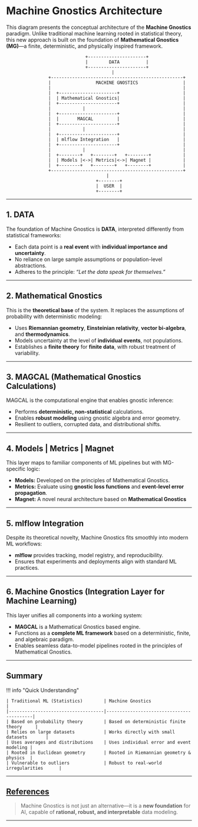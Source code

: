 # Machine Gnostics Architecture

This diagram presents the conceptual architecture of the **Machine Gnostics** paradigm. Unlike traditional machine learning rooted in statistical theory, this new approach is built on the foundation of **Mathematical Gnostics (MG)**—a finite, deterministic, and physically inspired framework.

```
                              +----------------------+
                              |        DATA          |
                              +----------------------+
                                        |
                +--------------------------------------------------+
                |                 MACHINE GNOSTICS                 |
                |                                                  |
                |  +----------------------+                        |
                |  | Mathematical Gnostics|                        |
                |  +----------------------+                        |
                |            |                                     |
                |  +----------------------+                        |
                |  |       MAGCAL         |                        |
                |  +----------------------+                        |
                |            |                                     |
                |  +----------------------+                        |
                |  | mlflow Integration   |                        |
                |  +----------------------+                        |
                |            |                                     |
                |  +--------+   +--------+   +--------+            |
                |  | Models |<->| Metrics|<->| Magnet |            |
                |  +--------+   +--------+   +--------+            |
                +--------------------------------------------------+
                                      |
                                  +--------+
                                  |  USER  |
                                  +--------+
```

---

## 1. DATA

The foundation of Machine Gnostics is **DATA**, interpreted differently from statistical frameworks:

- Each data point is a **real event** with **individual importance and uncertainty**.
- No reliance on large sample assumptions or population-level abstractions.
- Adheres to the principle: _“Let the data speak for themselves.”_

---

## 2. Mathematical Gnostics

This is the **theoretical base** of the system. It replaces the assumptions of probability with deterministic modeling:

- Uses **Riemannian geometry**, **Einsteinian relativity**, **vector bi-algebra**, and **thermodynamics**.
- Models uncertainty at the level of **individual events**, not populations.
- Establishes a **finite theory** for **finite data**, with robust treatment of variability.

---

## 3. MAGCAL (Mathematical Gnostics Calculations)

MAGCAL is the computational engine that enables gnostic inference:

- Performs **deterministic, non-statistical** calculations.
- Enables **robust modeling** using gnostic algebra and error geometry.
- Resilient to outliers, corrupted data, and distributional shifts.

---

## 4. Models | Metrics | Magnet

This layer maps to familiar components of ML pipelines but with MG-specific logic:

- **Models:** Developed on the principles of Mathematical Gnostics.
- **Metrics:** Evaluate using **gnostic loss functions** and **event-level error propagation**.
- **Magnet:** A novel neural architecture based on **Mathematical Gnostics**

---

## 5. mlflow Integration

Despite its theoretical novelty, Machine Gnostics fits smoothly into modern ML workflows:

- **mlflow** provides tracking, model registry, and reproducibility.
- Ensures that experiments and deployments align with standard ML practices.

---

## 6. Machine Gnostics (Integration Layer for Machine Learning)

This layer unifies all components into a working system:

- **MAGCAL** is a Mathematical Gnostics based engine.
- Functions as a **complete ML framework** based on a deterministic, finite, and algebraic paradigm.
- Enables seamless data-to-model pipelines rooted in the principles of Mathematical Gnostics.

---

## Summary
!!! info "Quick Understanding"

    | Traditional ML (Statistics)        | Machine Gnostics                         |
    |------------------------------------|------------------------------------------|
    | Based on probability theory        | Based on deterministic finite theory     |
    | Relies on large datasets           | Works directly with small datasets       |
    | Uses averages and distributions    | Uses individual error and event modeling |
    | Rooted in Euclidean geometry       | Rooted in Riemannian geometry & physics  |
    | Vulnerable to outliers             | Robust to real-world irregularities      |

---

## [References](https://machinegnostics.info/references/)

> Machine Gnostics is not just an alternative—it is a **new foundation** for AI, capable of **rational, robust, and interpretable** data modeling.

---